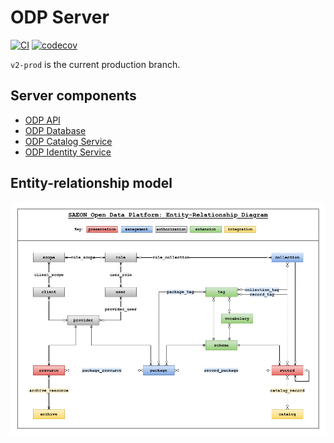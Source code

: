 # ODP Server

[![CI](https://github.com/SAEON/odp-server/actions/workflows/main.yml/badge.svg?branch=v2-prod)](https://github.com/SAEON/odp-server/actions/workflows/main.yml?query=branch%3Av2-prod)
[![codecov](https://codecov.io/gh/SAEON/odp-server/branch/v2-prod/graph/badge.svg)](https://app.codecov.io/gh/SAEON/odp-server/tree/v2-prod)

`v2-prod` is the current production branch.

## Server components

* [ODP API](odp/api)
* [ODP Database](odp/db)
* [ODP Catalog Service](odp/catalog)
* [ODP Identity Service](odp/identity)

## Entity-relationship model

![E-R Diagram](ERD.png)
